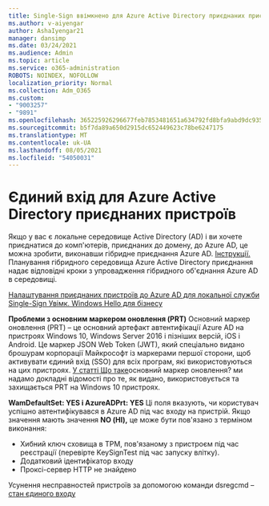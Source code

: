 ```yaml
---
title: Single-Sign ввімкнено для Azure Active Directory приєднаних пристроїв
ms.author: v-aiyengar
author: AshaIyengar21
manager: dansimp
ms.date: 03/24/2021
ms.audience: Admin
ms.topic: article
ms.service: o365-administration
ROBOTS: NOINDEX, NOFOLLOW
localization_priority: Normal
ms.collection: Adm_O365
ms.custom:
- "9003257"
- "9891"
ms.openlocfilehash: 365225926296677feb7853481651a634792fd8bfa9abd9dc9359ffaae50b60eb
ms.sourcegitcommit: b5f7da89a650d2915dc652449623c78be6247175
ms.translationtype: MT
ms.contentlocale: uk-UA
ms.lasthandoff: 08/05/2021
ms.locfileid: "54050031"
---
```

# <a name="single-sign-on-for-azure-active-directory-joined-devices"></a>Єдиний вхід для Azure Active Directory приєднаних пристроїв

Якщо у вас є локальне середовище Active Directory (AD) і ви хочете приєднатися до комп'ютерів, приєднаних до домену, до Azure AD, це можна зробити, виконавши гібридне приєднання Azure AD. [Інструкції.](https://docs.microsoft.com/azure/active-directory/devices/hybrid-azuread-join-plan) Планування гібридного середовища Azure Active Directory приєднання надає відповідні кроки з упровадження гібридного об'єднання Azure AD в середовищі.

[Налаштування приєднаних пристроїв до Azure AD для локальної служби Single-Sign Увімк. Windows Hello для бізнесу](https://docs.microsoft.com/azure/active-directory/devices/hybrid-azuread-join-plan) 

**Проблеми з основним маркером оновлення (PRT)** Основний маркер оновлення (PRT) – це основний артефакт автентифікації Azure AD на пристроях Windows 10, Windows Server 2016 і пізніших версій, iOS і Android. Це маркер JSON Web Token (JWT), який спеціально видано брошурам корпорації Майкрософт із маркерами першої сторони, щоб активувати єдиний вхід (SSO) для всіх програм, які використовуються на цих пристроях. [У статті Що таке](https://docs.microsoft.com/azure/active-directory/devices/concept-primary-refresh-token)основний маркер оновлення? ми надамо докладні відомості про те, як видано, використовується та захищається PRT на Windows 10 пристроях.

**WamDefaultSet: YES і AzureADPrt: YES** Ці поля вказують, чи користувач успішно автентифікувався в Azure AD під час входу на пристрій. Якщо значення мають значення **NO (НІ),** це може бути пов'язано з терміном виконання:

- Хибний ключ сховища в TPM, пов'язаному з пристроєм під час реєстрації (перевірте KeySignTest під час запуску влітку).
- Додатковий ідентифікатор входу
- Проксі-сервер HTTP не знайдено

Усунення несправностей пристроїв за допомогою команди dsregcmd – [стан єдиного входу](https://docs.microsoft.com/azure/active-directory/devices/troubleshoot-device-dsregcmd#sso-state)
